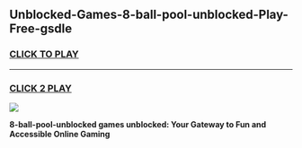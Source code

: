 
## Unblocked-Games-8-ball-pool-unblocked-Play-Free-gsdle
<h3>
<a href="https://premium76.site?title=8-ball-pool-unblocked&ref=10A">CLICK TO PLAY</a></h3>
<hr>

<h3>
<a href="https://premium76.site?title=8-ball-pool-unblocked&ref=10A">CLICK 2 PLAY</a>
  
</h3>

<a href="https://premium76.site?title=8-ball-pool-unblocked&ref=10A"><img src="https://clearcache.store/games.png"></a>


**8-ball-pool-unblocked games unblocked: Your Gateway to Fun and Accessible Online Gaming**
